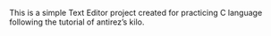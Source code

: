 This is a simple Text Editor project created for practicing C language following the tutorial of antirez’s kilo.
